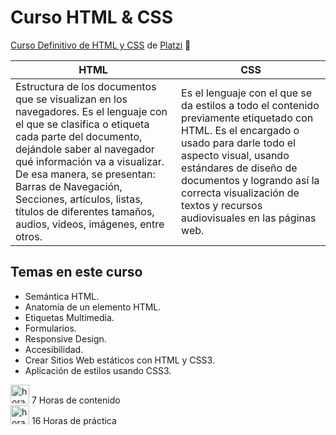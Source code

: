# Curso HTML & CSS

[Curso Definitivo de HTML y CSS](https://platzi.com/cursos/html-css/ 'Curso Definitivo de HTML y CSS') de [Platzi](https://platzi.com/ 'Platzi') 💚

| HTML                                                                                                                                                                                                                                                                                                                                                                | CSS                                                                                                                                                                                                                                                                                               |
| ------------------------------------------------------------------------------------------------------------------------------------------------------------------------------------------------------------------------------------------------------------------------------------------------------------------------------------------------------------------- | ------------------------------------------------------------------------------------------------------------------------------------------------------------------------------------------------------------------------------------------------------------------------------------------------- |
| Estructura de los documentos que se visualizan en los navegadores. Es el lenguaje con el que se clasifica o etiqueta cada parte del documento, dejándole saber al navegador qué información va a visualizar. De esa manera, se presentan: Barras de Navegación, Secciones, artículos, listas, títulos de diferentes tamaños, audios, videos, imágenes, entre otros. | Es el lenguaje con el que se da estilos a todo el contenido previamente etiquetado con HTML. Es el encargado o usado para darle todo el aspecto visual, usando estándares de diseño de documentos y logrando así la correcta visualización de textos y recursos audiovisuales en las páginas web. |

## Temas en este curso

- Semántica HTML.
- Anatomía de un elemento HTML.
- Etiquetas Multimedia.
- Formularios.
- Responsive Design.
- Accesibilidad.
- Crear Sitios Web estáticos con HTML y CSS3.
- Aplicación de estilos usando CSS3.

<img width="30px" alt="horas" src="https://cdn-icons-png.flaticon.com/512/7570/7570864.png"> 7 Horas de contenido <br>
<img width="30px" alt="horas" src="https://cdn-icons-png.flaticon.com/512/563/563777.png"> 16 Horas de práctica
